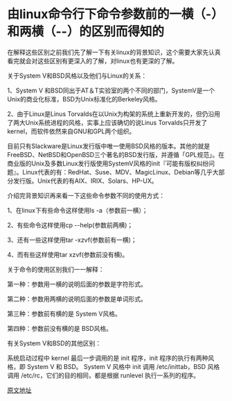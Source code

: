 # 由linux命令行下命令参数前的一横（-）和两横（--）的区别而得知的 #

在解释这些区别之前我们先了解一下有关linux的背景知识，这个需要大家先认真看完就会对这些区别有更深入的了解，对linux也有更深的了解。

关于System V和BSD风格以及他们与Linux的关系：

1、System V 和BSD同出于AT＆T实验室的两个不同的部门，SystemV是一个Unix的商业化标准，BSD为Unix标准化的Berkeley风格。

2、由于Linux是Linus Torvalds在以Unix为构架的系统上重新开发的，但仍沿用了两大Unix系统进程的风格，实事上应该确切的说Linus Torvalds只开发了kernel，而软件依然来自GNU和GPL两个组织。



目前只有Slackware是Linux发行版中唯一使用BSD风格的版本。其他的就是FreeBSD、NetBSD和OpenBSD三个著名的BSD发行版，并遵循「GPL规范」。在商业版的Unix及多数Linux发行版使用SystemV风格的init『可能有版权纠纷问题』。Linux代表的有：RedHat、Suse、MDV、MagicLinux、Debian等几乎大部分发行版。Unix代表的有AIX、IRIX、Solars、HP-UX。

介绍完背景知识再来看一下这些命令参数不同的使用方式：

 1、在linux下有些命令这样使用ls -a（参数前一横）；

2、有些命令这样使用cp --help(参数前两横)；

3、还有一些这样使用tar -xzvf(参数前有一横)；

4、而有些这样使用tar xzvf(参数前没有横)。



关于命令的使用区别我们一一解释：

第一种：参数用一横的说明后面的参数是字符形式。

第二种：参数用两横的说明后面的参数是单词形式。

第三种：参数前有横的是 System V风格。

第四种：参数前没有横的是 BSD风格。



有关System V和BSD的其他区别：

系统启动过程中 kernel 最后一步调用的是 init 程序，init 程序的执行有两种风格，即 System V 和 BSD。
System V 风格中 init 调用 /etc/inittab，BSD 风格调用 /etc/rc，它们的目的相同，都是根据 runlevel 执行一系列的程序。


[原文地址](http://blog.csdn.net/songjinshi/article/details/6816776)
